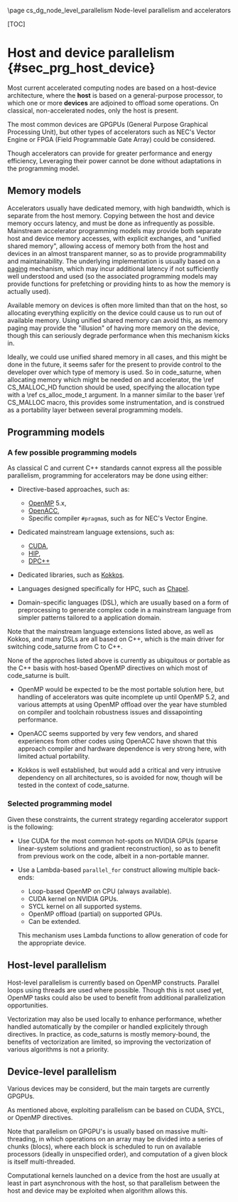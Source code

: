 <!--
  This file is part of code_saturne, a general-purpose CFD tool.

  Copyright (C) 1998-2024 EDF S.A.

  This program is free software; you can redistribute it and/or modify it under
  the terms of the GNU General Public License as published by the Free Software
  Foundation; either version 2 of the License, or (at your option) any later
  version.

  This program is distributed in the hope that it will be useful, but WITHOUT
  ANY WARRANTY; without even the implied warranty of MERCHANTABILITY or FITNESS
  FOR A PARTICULAR PURPOSE.  See the GNU General Public License for more
  details.

  You should have received a copy of the GNU General Public License along with
  this program; if not, write to the Free Software Foundation, Inc., 51 Franklin
  Street, Fifth Floor, Boston, MA 02110-1301, USA.
-->

\page cs_dg_node_level_parallelism Node-level parallelism and accelerators

[TOC]

Host and device parallelism {#sec_prg_host_device}
===========================

Most current accelerated computing nodes are based on a host-device architecture,
where the **host** is based on a general-purpose processor, to which one or
more **devices** are adjoined to offload some operations.
On classical, non-accelerated nodes, only the host is present.

The most common devices are GPGPUs (General Purpose Graphical Processing Unit),
but other types of accelerators such as NEC's Vector Engine or FPGA
(Field Programmable Gate Array) could be considered.

Though accelerators can provide for greater performance and energy efficiency,
Leveraging their power cannot be done without adaptations in the programming
model.

Memory models
-------------

Accelerators usually have dedicated memory, with high bandwidth, which is separate
from the host memory. Copying between the host and device memory occurs latency,
and must be done as infrequently as possible. Mainstream accelerator programming
models may provide both separate host and device memory accesses, with
explicit exchanges, and "unified shared memory", allowing access of memory both from
the host and devices in an almost transparent manner, so as to provide
programmability and maintainability. The underlying implementation is usually
based on a [paging](https://en.wikipedia.org/wiki/Memory_paging) mechanism,
which may incur additional latency if not sufficiently well understood
and used (so the associated programming models may provide functions for
prefetching or providing hints to as how the memory is actually used).

Available memory on devices is often more limited than that on the host,
so allocating everything explicitly on the device could cause us to run out
of available memory. Using unified shared memory can avoid this, as memory paging
may provide the "illusion" of having more memory on the device, though this
can seriously degrade performance when this mechanism kicks in.

Ideally, we could use unified shared memory in all cases, and this might be done
in the future, it seems safer for the present to provide control to the developer
over which type of memory is used. So in code_saturne, when allocating memory
which might be needed on and accelerator, the \ref CS_MALLOC_HD function should
be used, specifying the allocation type with a \ref cs_alloc_mode_t argument.
In a manner similar to the baser \ref CS_MALLOC macro, this provides
some instrumentation, and is construed as a portability layer between several
programming models.

Programming models
------------------

### A few possible programming models

As classical C and current C++ standards cannot express all the
possible parallelism, programming for accelerators may be done using either:

- Directive-based approaches, such as:
  * [OpenMP](https://en.wikipedia.org/wiki/OpenMP) 5.x,
  * [OpenACC](https://en.wikipedia.org/wiki/OpenACC),
  * Specific compiler `#pragma`s, such as for NEC's Vector Engine.

- Dedicated mainstream language extensions, such as:
  * [CUDA](https://docs.nvidia.com/cuda/cuda-c-programming-guide/#introduction),
  * [HIP](https://developer.amd.com/resources/rocm-learning-center/fundamentals-of-hip-programming/),
  * [DPC++](https://www.intel.com/content/www/us/en/develop/documentation/oneapi-programming-guide/top/oneapi-programming-model/data-parallel-c-dpc.html)

- Dedicated libraries, such as [Kokkos](https://kokkos.org).

- Languages designed specifically for HPC, such as [Chapel](https://chapel-lang.org).

- Domain-specific languages (DSL), which are usually based on a form of preprocessing
  to generate complex code in a mainstream language from simpler patterns tailored to a application domain.

Note that the mainstream language extensions listed above, as well as Kokkos,
and many DSLs are all based on C++, which is the main driver for switching
code_saturne from C to C++.

None of the approches listed above is currently as ubiquitous or portable as the C++ basis with host-based OpenMP directives on which most of code_saturne
is built.

- OpenMP would be expected to be the most portable solution here, but handling of accelerators was quite incomplete up until OpenMP 5.2, and
various attempts at using OpenMP offload over the year have stumbled
on compiler and toolchain robustness issues and dissapointing performance.

- OpenACC seems supported by very few vendors, and shared experiences
from other codes using OpenACC have shown that this approach compiler
and hardware dependence is very strong here, with limited actual portability.

- Kokkos is well established, but would add a critical and very intrusive
  dependency on all architectures, so is avoided for now, though will be
  tested in the context of code_saturne.

### Selected programming model

Given these constraints, the current strategy regarding accelerator support is
the following:

- Use CUDA for the most common hot-spots on NVIDIA GPUs (sparse linear-system solutions and gradient reconstruction), so as to benefit from previous work on the code, albeit in a non-portable manner.

- Use a Lambda-based `parallel_for` construct allowing multiple back-ends:
  - Loop-based OpenMP on CPU (always available).
  - CUDA kernel on NVIDIA GPUs.
  - SYCL kernel on all supported systems.
  - OpenMP offload (partial) on supported GPUs.
  - Can be extended.

  This mechanism uses Lambda functions to allow generation of code for the appropriate device.

Host-level parallelism
----------------------

Host-level parallelism is currently based on OpenMP constructs. Parallel loops
using threads are used where possible. Though this is not used yet, OpenMP
tasks could also be used to benefit from additional parallelization
opportunities.

Vectorization may also be used locally to enhance performance, whether handled
automatically by the compiler or handled explicitely through directives.
In practice, as code_saturns is mostly memory-bound, the benefits of
vectorization are limited, so improving the vectorization of various
algorithms is not a priority.

Device-level parallelism
------------------------

Various devices may be considerd, but the main targets are currently
GPGPUs.

As mentioned above, exploiting parallelism can be based on CUDA, SYCL,
or OpenMP directives.

Note that parallelism on GPGPU's is usually based on massive multi-threading,
in which operations on an array may be divided into a series of
chunks (blocs), where each block is scheduled to run on available processors
(ideally in unspecified order), and computation of a given block is
itself multi-threaded.

Computational kernels launched on a device from the host are usually at least
in part asynchronous with the host, so that parallelism between the host and device may be exploited when algorithm allows this.
